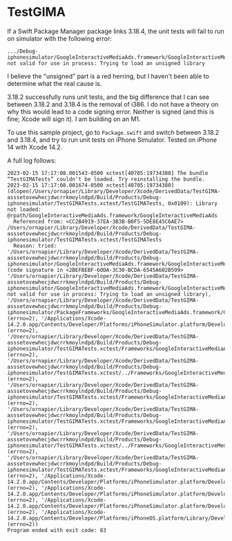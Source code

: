# TestGIMA

If a Swift Package Manager package links 3.18.4, the unit tests will fail to run on simulator with the following error:

```
.../Debug-iphonesimulator/GoogleInteractiveMediaAds.framework/GoogleInteractiveMediaAds' not valid for use in process: Trying to load an unsigned library
```

I believe the "unsigned" part is a red herring, but I haven't been able to determine what the real cause is.

3.18.2 successfully runs unit tests, and the big difference that I can see between 3.18.2 and 3.18.4 is the removal of i386. 
I do not have a theory on why this would lead to a code signing error. Neither is signed (and this is fine; Xcode will sign it).
I am building on an M1.

To use this sample project, go to `Package.swift` and switch between 3.18.2 and 3.18.4, and try to run unit tests on iPhone 
Simulator. Tested on iPhone 14 with Xcode 14.2.

A full log follows:

```
2023-02-15 17:17:08.001543-0500 xctest[40705:19734380] The bundle “TestGIMATests” couldn’t be loaded. Try reinstalling the bundle.
2023-02-15 17:17:08.001674-0500 xctest[40705:19734380] (dlopen(/Users/ornapier/Library/Developer/Xcode/DerivedData/TestGIMA-asssetovewhecjdwcrrkmoylndpd/Build/Products/Debug-iphonesimulator/TestGIMATests.xctest/TestGIMATests, 0x0109): Library not loaded: @rpath/GoogleInteractiveMediaAds.framework/GoogleInteractiveMediaAds
  Referenced from: <CC2B4919-37EA-3B3B-B0F5-5DE8E45C6AE7> /Users/ornapier/Library/Developer/Xcode/DerivedData/TestGIMA-asssetovewhecjdwcrrkmoylndpd/Build/Products/Debug-iphonesimulator/TestGIMATests.xctest/TestGIMATests
  Reason: tried: '/Users/ornapier/Library/Developer/Xcode/DerivedData/TestGIMA-asssetovewhecjdwcrrkmoylndpd/Build/Products/Debug-iphonesimulator/GoogleInteractiveMediaAds.framework/GoogleInteractiveMediaAds' (code signature in <2BEFBEBF-60DA-3C30-BCDA-6545A602B599> '/Users/ornapier/Library/Developer/Xcode/DerivedData/TestGIMA-asssetovewhecjdwcrrkmoylndpd/Build/Products/Debug-iphonesimulator/GoogleInteractiveMediaAds.framework/GoogleInteractiveMediaAds' not valid for use in process: Trying to load an unsigned library), '/Users/ornapier/Library/Developer/Xcode/DerivedData/TestGIMA-asssetovewhecjdwcrrkmoylndpd/Build/Products/Debug-iphonesimulator/PackageFrameworks/GoogleInteractiveMediaAds.framework/GoogleInteractiveMediaAds' (errno=2), '/Applications/Xcode-14.2.0.app/Contents/Developer/Platforms/iPhoneSimulator.platform/Developer/Library/Frameworks/GoogleInteractiveMediaAds.framework/GoogleInteractiveMediaAds' (errno=2), '/Users/ornapier/Library/Developer/Xcode/DerivedData/TestGIMA-asssetovewhecjdwcrrkmoylndpd/Build/Products/Debug-iphonesimulator/TestGIMATests.xctest/Frameworks/GoogleInteractiveMediaAds.framework/GoogleInteractiveMediaAds' (errno=2), '/Users/ornapier/Library/Developer/Xcode/DerivedData/TestGIMA-asssetovewhecjdwcrrkmoylndpd/Build/Products/Debug-iphonesimulator/TestGIMATests.xctest/../Frameworks/GoogleInteractiveMediaAds.framework/GoogleInteractiveMediaAds' (errno=2), '/Users/ornapier/Library/Developer/Xcode/DerivedData/TestGIMA-asssetovewhecjdwcrrkmoylndpd/Build/Products/Debug-iphonesimulator/TestGIMATests.xctest/Frameworks/GoogleInteractiveMediaAds.framework/GoogleInteractiveMediaAds' (errno=2), '/Users/ornapier/Library/Developer/Xcode/DerivedData/TestGIMA-asssetovewhecjdwcrrkmoylndpd/Build/Products/Debug-iphonesimulator/TestGIMATests.xctest/Frameworks/GoogleInteractiveMediaAds.framework/GoogleInteractiveMediaAds' (errno=2), '/Users/ornapier/Library/Developer/Xcode/DerivedData/TestGIMA-asssetovewhecjdwcrrkmoylndpd/Build/Products/Debug-iphonesimulator/TestGIMATests.xctest/../Frameworks/GoogleInteractiveMediaAds.framework/GoogleInteractiveMediaAds' (errno=2), '/Users/ornapier/Library/Developer/Xcode/DerivedData/TestGIMA-asssetovewhecjdwcrrkmoylndpd/Build/Products/Debug-iphonesimulator/TestGIMATests.xctest/Frameworks/GoogleInteractiveMediaAds.framework/GoogleInteractiveMediaAds' (errno=2), '/Applications/Xcode-14.2.0.app/Contents/Developer/Platforms/iPhoneSimulator.platform/Developer/Library/Frameworks/GoogleInteractiveMediaAds.framework/GoogleInteractiveMediaAds' (errno=2), '/Applications/Xcode-14.2.0.app/Contents/Developer/Platforms/iPhoneSimulator.platform/Developer/Library/PrivateFrameworks/GoogleInteractiveMediaAds.framework/GoogleInteractiveMediaAds' (errno=2), '/Applications/Xcode-14.2.0.app/Contents/Developer/Platforms/iPhoneSimulator.platform/Developer/usr/lib/GoogleInteractiveMediaAds.framework/GoogleInteractiveMediaAds' (errno=2), '/Applications/Xcode-14.2.0.app/Contents/Developer/Platforms/iPhoneOS.platform/Library/Developer/CoreSimulator/Profiles/Runtimes/iOS.simruntime/Contents/Resources/RuntimeRoot/System/Library/Frameworks/GoogleInteractiveMediaAds.framework/GoogleInteractiveMediaAds' (errno=2))
Program ended with exit code: 83
```
